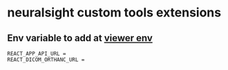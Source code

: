 # neuralsight custom tools extensions

<!-- TODO: What this extension does  document-->

## Env variable to add at [viewer env](../../../../platform/viewer)

```
REACT_APP_API_URL =
REACT_DICOM_ORTHANC_URL =
```
